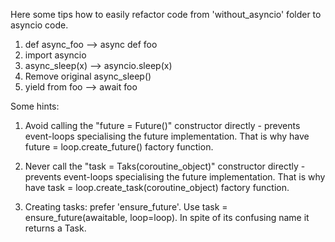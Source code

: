 Here some tips how to easily refactor code from 'without_asyncio' folder 
to asyncio code.
1) def async_foo --> async def foo
2) import asyncio
3) async_sleep(x) --> asyncio.sleep(x)
4) Remove original async_sleep()
5) yield from foo --> await foo


Some hints:
1) Avoid calling the "future = Future()" constructor directly - 
prevents  event-loops specialising the future implementation.
That is why have future = loop.create_future() factory function.
 
2) Never call the "task = Taks(coroutine_object)" constructor directly - 
prevents  event-loops specialising the future implementation.
That is why have task = loop.create_task(coroutine_object) factory function.
 
3) Сreating tasks: prefer 'ensure_future'.
Use task = ensure_future(awaitable, loop=loop).
In spite of its confusing name it returns a Task.
